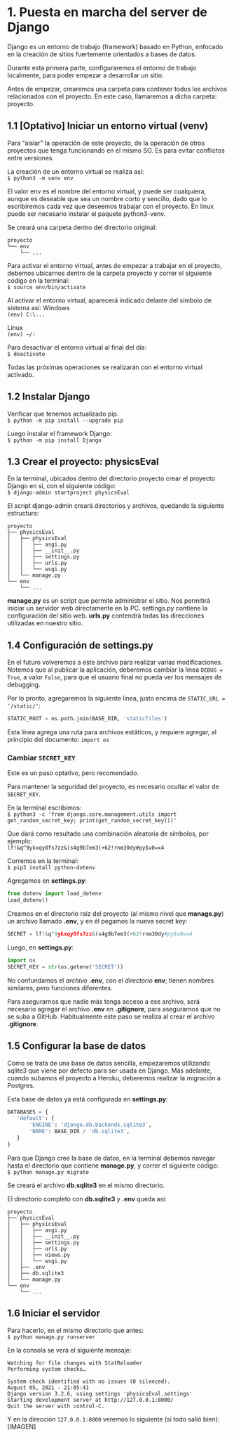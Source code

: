 # 1. Puesta en marcha del server de Django
Django es un entorno de trabajo (framework) basado en Python, enfocado en la creación de sitios fuertemente orientados a bases de datos.

Durante esta primera parte, configuraremos el entorno de trabajo localmente, para poder empezar a desarrollar un sitio.

Antes de empezar, crearemos una carpeta para contener todos los archivos relacionados con el proyecto. En este caso, llamaremos a dicha carpeta: proyecto.

## 1.1 [Optativo] Iniciar un entorno virtual (venv)
Para “aislar” la operación de este proyecto, de la operación de otros proyectos que tenga funcionando en el mismo SO. Es para evitar conflictos entre versiones.

La creación de un entorno virtual se realiza así:  
`$ python3 -m venv env`

El valor env es el nombre del entorno virtual, y puede ser cualquiera, aunque es deseable que sea un nombre corto y sencillo, dado que lo escribiremos cada vez que deseemos trabajar con el proyecto. En linux puede ser necesario instalar el paquete python3-venv.

Se creará una carpeta dentro del directorio original:
```
proyecto
└── env
    └── ...
```

Para activar el entorno virtual, antes de empezar a trabajar en el proyecto, debemos ubicarnos dentro de la carpeta proyecto y correr el siguiente código en la terminal:  
`$ source env/bin/activate`

Al activar el entorno virtual, aparecerá indicado delante del símbolo de sistema así:
Windows  
`(env) C:\...`

Linux  
`(env) ~/:`

Para desactivar el entorno virtual al final del día:  
`$ deactivate`

Todas las próximas operaciones se realizarán con el entorno virtual activado.

## 1.2 Instalar Django
Verificar que tenemos actualizado pip.  
`$ python -m pip install --upgrade pip`

Luego instalar el framework Django:  
`$ python -m pip install Django`

## 1.3 Crear el proyecto: physicsEval
En la terminal, ubicados dentro del directorio proyecto crear el proyecto Django en sí, con el siguiente código:  
`$ django-admin startproject physicsEval`

El script django-admin creará directorios y archivos, quedando la siguiente estructura:
```
proyecto
├── physicsEval
│   ├── physicsEval
│   │   ├── asgi.py
│   │   ├── __init__.py
│   │   ├── settings.py
│   │   ├── urls.py
│   │   └── wsgi.py
│   └── manage.py
└── env
    └── ...
```

**manage.py** es un script que permite administrar el sitio. Nos permitirá iniciar un servidor web directamente en la PC.
settings.py contiene la configuración del sitio web.
**urls.py** contendrá todas las direcciones utilizadas en nuestro sitio.

## 1.4 Configuración de **settings.py**
En el futuro volveremos a este archivo para realizar varias modificaciones. Notemos que al publicar la aplicación, deberemos cambiar la línea `DEBUG = True`, a valor `False`, para que el usuario final no pueda ver los mensajes de debugging.

Por lo pronto, agregaremos la siguiente línea, justo encima de `STATIC_URL = '/static/'`:
```py
STATIC_ROOT = os.path.join(BASE_DIR, 'staticfiles')
```

Esta línea agrega una ruta para archivos estáticos, y requiere agregar, al principio del documento: `import os`

### Cambiar `SECRET_KEY`
Este es un paso optativo, pero recomendado.

Para mantener la seguridad del proyecto, es necesario ocultar el valor de `SECRET_KEY`.

En la terminal escribimos:  
`$ python3 -c 'from django.core.management.utils import get_random_secret_key; print(get_random_secret_key())'`

Que dará como resultado una combinación aleatoria de símbolos, por ejemplo:  
`lf!&q^9ykxqy8fs7zz&(s4g9b7em3(+62!rnm30dy#py$v0=x4`

Corremos en la terminal:  
`$ pip3 install python-dotenv`

Agregamos en **settings.py**:  
```py
from dotenv import load_dotenv
load_dotenv()
```

Creamos en el directorio raíz del proyecto (al mismo nivel que **manage.py**) un archivo llamado **.env**, y en él pegamos la nueva secret key:
```py
SECRET = lf!&q^9ykxqy8fs7zz&(s4g9b7em3(+62!rnm30dy#py$v0=x4
```

Luego, en **settings.py**:  
```py
import os
SECRET_KEY = str(os.getenv('SECRET'))
```

No confundamos el *archivo* **.env**, con el *directorio* **env**; tienen nombres similares, pero funciones diferentes.

Para asegurarnos que nadie más tenga acceso a ese archivo, será necesario agregar el archivo **.env** en **.gitignore**, para asegurarnos que no se suba a GitHub. Habitualmente este paso se realiza al crear el archivo **.gitignore**.

## 1.5 Configurar la base de datos
Como se trata de una base de datos sencilla, empezaremos utilizando sqlite3 que viene por defecto para ser usada en Django. Más adelante, cuando subamos el proyecto a Heroku, deberemos realizar la migración a Postgres.

Esta base de datos ya está configurada en **settings.py**:
```py
DATABASES = {
   'default': {
       'ENGINE': 'django.db.backends.sqlite3',
       'NAME': BASE_DIR / 'db.sqlite3',
   }
}
```

Para que Django cree la base de datos, en la terminal debemos navegar hasta el directorio que contiene **manage.py**, y correr el siguiente código:  
`$ python manage.py migrate`

Se creará el archivo **db.sqlite3** en el mismo directorio.

El directorio completo con **db.sqlite3** y **.env** queda así:
```
proyecto
├── physicsEval
│   ├── physicsEval
│   │   ├── asgi.py
│   │   ├── __init__.py
│   │   ├── settings.py
│   │   ├── urls.py
│   │   ├── views.py
│   │   └── wsgi.py
│   ├── .env
│   ├── db.sqlite3
│   └── manage.py
└── env
    └── ...
```

## 1.6 Iniciar el servidor
Para hacerlo, en el mismo directorio que antes:  
`$ python manage.py runserver`

En la consola se verá el siguiente mensaje:
```
Watching for file changes with StatReloader
Performing system checks…

System check identified with no issues (0 silenced).
August 05, 2021 - 21:05:41
Django version 3.2.6, using settings 'physicsEval.settings'
Starting development server at http://127.0.0.1:8000/
Quit the server with control-C.    
```

Y en la dirección `127.0.0.1:8000` veremos lo siguiente (si todo salió bien):
[IMAGEN]
